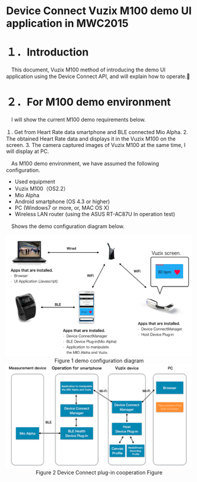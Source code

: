# Device Connect Vuzix M100 demo UI application in MWC2015


# １．Introduction

　This document, Vuzix M100 method of introducing the demo UI application using the Device Connect API, and will explain how to operate.

# ２．For M100 demo environment

　I will show the current M100 demo requirements below.
　

１. Get from Heart Rate data smartphone and BLE connected Mio Alpha.
2. The obtained Heart Rate data and displays it in the Vuzix M100 on the screen.
3. The camera captured images of Vuzix M100 at the same time, I will display at PC.


　As M100 demo environment, we have assumed the following configuration.

* Used equipment
 * Vuzix M100（OS2.2）
 * Mio Alpha
 * Android smartphone (OS 4.3 or higher)
 * PC (Windows7 or more, or, MAC OS X)
 * Wireless LAN router (using the ASUS RT-AC87U In operation test)
 

　Shows the demo configuration diagram below.

<div style="text-align:center">
<a href="assets/figure1.png target="_blank">
<img src="assets/figure1.png" border="0"
 width="549" height="329" alt="" /></a><br>
Figure 1 demo configuration diagram</div>


<div style="text-align:center">
<a href="assets/figure2.png target="_blank">
<img src="assets/figure2.png" border="0"
 width="521" height="283" alt="" /></a><br>
Figure 2 Device Connect plug-in cooperation Figure</center>


